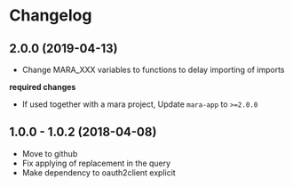 # Changelog

## 2.0.0 (2019-04-13)

- Change MARA_XXX variables to functions to delay importing of imports

**required changes** 

- If used together with a mara project, Update `mara-app` to `>=2.0.0`



## 1.0.0 - 1.0.2 (2018-04-08)

- Move to github  
- Fix applying of replacement in the query
- Make dependency to oauth2client explicit 

